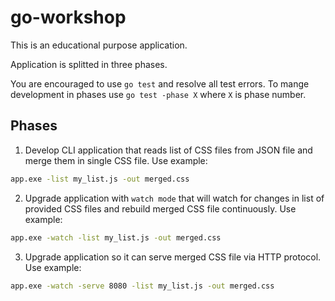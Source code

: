 # go-workshop

This is an educational purpose application.

Application is splitted in three phases.

You are encouraged to use `go test` and resolve all test errors.
To mange development in phases use `go test -phase X` where `X` is phase number.

## Phases

1. Develop CLI application that reads list of CSS files from JSON file and merge them in single CSS file. Use example:

```bash
app.exe -list my_list.js -out merged.css
```

2. Upgrade application with `watch mode` that will watch for changes in list of provided CSS files and rebuild merged CSS file continuously. Use example:

```bash
app.exe -watch -list my_list.js -out merged.css
```

3. Upgrade application so it can serve merged CSS file via HTTP protocol. Use example:

```bash
app.exe -watch -serve 8080 -list my_list.js -out merged.css
```

